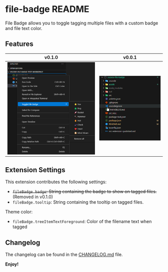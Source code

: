 # file-badge README

File Badge allows you to toggle tagging multiple files with a custom badge and file text color.

## Features

v0.1.0             |  v0.0.1
:-------------------------:|:-------------------------:
![0.1.0](assets/preview-0.1.0.png)  |  ![0.0.1](assets/preview.gif)

## Extension Settings

This extension contributes the following settings:

-   ~~`fileBadge.badge`: String containing the badge to show on tagged files.~~ (Removed in v0.1.0)
-   `fileBadge.tooltip`: String containing the tooltip on tagged files.

Theme color:

-   `fileBadge.treeItemTextForeground`: Color of the filename text when tagged

## Changelog

The changelog can be found in the [CHANGELOG.md](./CHANGELOG.md) file.

**Enjoy!**
